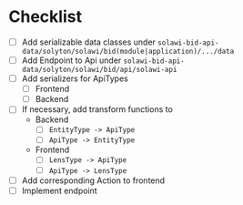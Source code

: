# Checklist
- [ ] Add serializable data classes under ``` solawi-bid-api-data/solyton/solawi/bid(module|application)/.../data ```
- [ ] Add Endpoint to Api under ```solawi-bid-api-data/solyton/solawi/bid/api/solawi-api ```
- [ ] Add serializers for ApiTypes
  - [ ] Frontend
  - [ ] Backend
- [ ] If necessary, add transform functions to
  - Backend
    - [ ] ```EntityType -> ApiType ```
    - [ ] ```ApiType -> EntityType  ```
  - Frontend 
    - [ ] ```LensType -> ApiType```
    - [ ] ```ApiType -> LensType```
- [ ] Add corresponding Action to frontend
- [ ] Implement endpoint